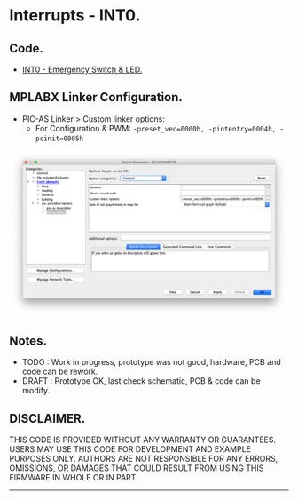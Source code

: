 # Interrupts - INT0.

## Code.

- [INT0 - Emergency Switch & LED.](https://github.com/tronixio/robot-tbot/blob/main/Code/int0/int0.s)

<!--
- Oscilloscope Probe A

![Oscilloscope](https://github.com/tronixio/robot-tbot/blob/main/Code/extras/TEK.png)
-->

## MPLABX Linker Configuration.

- PIC-AS Linker > Custom linker options:
  - For Configuration & PWM: `-preset_vec=0000h, -pintentry=0004h, -pcinit=0005h`

![MPLABX Configuration](https://github.com/tronixio/robot-tbot/blob/main/Code/extras/configuration-2.png)

## Notes.

- TODO : Work in progress, prototype was not good, hardware, PCB and code can be rework.
- DRAFT : Prototype OK, last check schematic, PCB & code can be modify.

## DISCLAIMER.

THIS CODE IS PROVIDED WITHOUT ANY WARRANTY OR GUARANTEES.
USERS MAY USE THIS CODE FOR DEVELOPMENT AND EXAMPLE PURPOSES ONLY.
AUTHORS ARE NOT RESPONSIBLE FOR ANY ERRORS, OMISSIONS, OR DAMAGES THAT COULD
RESULT FROM USING THIS FIRMWARE IN WHOLE OR IN PART.

---
